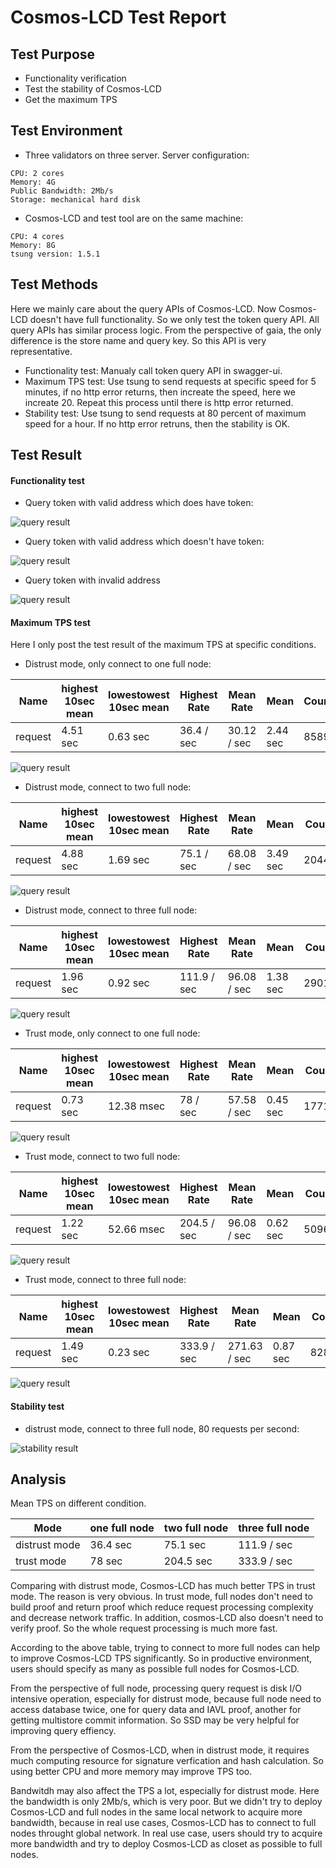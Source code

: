# Cosmos-LCD Test Report

## Test Purpose

* Functionality verification
* Test the stability of Cosmos-LCD
* Get the maximum TPS

## Test Environment

* Three validators on three server. Server configuration:
```
CPU: 2 cores
Memory: 4G
Public Bandwidth: 2Mb/s
Storage: mechanical hard disk
```
* Cosmos-LCD and test tool are on the same machine:
```
CPU: 4 cores
Memory: 8G
tsung version: 1.5.1
```

## Test Methods

Here we mainly care about the query APIs of Cosmos-LCD. Now Cosmos-LCD doesn't have full functionality. So we only test the token query API. All query APIs has similar process logic. From the perspective of gaia, the only difference is the store name and query key. So this API is very representative.

* Functionality test: Manualy call token query API in swagger-ui.
* Maximum TPS test: Use tsung to send requests at specific speed for 5 minutes, if no http error returns, then increate the speed, here we increate 20. Repeat this process until there is http error returned.
* Stability test: Use tsung to send requests at 80 percent of maximum speed for a hour. If no http error retruns, then the stability is OK.


## Test Result

#### Functionality test

* Query token with valid address which does have token:

![query result](pics/account_query_ok.png)

* Query token with valid address which doesn't have token:

![query result](pics/account_query_null.png)

* Query token with invalid address

![query result](pics/account_query_error.png)

#### Maximum TPS test

Here I only post the test result of the maximum TPS at specific conditions.

* Distrust mode, only connect to one full node:

|Name    | highest 10sec mean | lowestowest 10sec mean | Highest Rate | Mean Rate  | Mean     |Count |
|------- |--------------------|----------------------- |------------- |----------- |--------- |----- |
|request | 4.51 sec           | 0.63 sec               | 36.4 / sec  | 30.12 / sec| 2.44 sec |8589 |

![query result](pics/distrust-one-HTTP_CODE-rate.png)

* Distrust mode, connect to two full node:

|Name    | highest 10sec mean | lowestowest 10sec mean | Highest Rate | Mean Rate  | Mean     |Count |
|------- |--------------------|----------------------- |------------- |----------- |--------- |----- |
|request | 4.88 sec           | 1.69 sec               | 75.1 / sec  | 68.08 / sec| 3.49 sec |20441 |

![query result](pics/distrust-two-HTTP_CODE-rate.png)

* Distrust mode, connect to three full node:

|Name    | highest 10sec mean | lowestowest 10sec mean | Highest Rate | Mean Rate  | Mean     |Count |
|------- |--------------------|----------------------- |------------- |----------- |--------- |----- |
|request | 1.96 sec           | 0.92 sec               | 111.9 / sec  | 96.08 / sec| 1.38 sec |29018 |

![query result](pics/distrust-three-HTTP_CODE-rate.png)

* Trust mode, only connect to one full node:

|Name    | highest 10sec mean | lowestowest 10sec mean | Highest Rate | Mean Rate  | Mean     |Count |
|------- |--------------------|----------------------- |------------- |----------- |--------- |----- |
|request | 0.73 sec           | 12.38  msec               | 78 / sec  | 57.58 / sec| 0.45 sec |17712 |

![query result](pics/trust-one-HTTP_CODE-rate.png)

* Trust mode, connect to two full node:

|Name    | highest 10sec mean | lowestowest 10sec mean | Highest Rate | Mean Rate  | Mean     |Count |
|------- |--------------------|----------------------- |------------- |----------- |--------- |----- |
|request | 1.22 sec           | 52.66 msec               | 204.5 / sec  | 96.08 / sec| 0.62 sec |50967 |

![query result](pics/trust-two-HTTP_CODE-rate.png)

* Trust mode, connect to three full node:

|Name    | highest 10sec mean | lowestowest 10sec mean | Highest Rate | Mean Rate  | Mean     |Count |
|------- |--------------------|----------------------- |------------- |----------- |--------- |----- |
|request | 1.49 sec           | 0.23 sec               | 333.9 / sec  | 271.63 / sec| 0.87 sec |82872 |

![query result](pics/trust-three-HTTP_CODE-rate.png)

#### Stability test

* distrust mode, connect to three full node, 80 requests per second:

![stability result](pics/stability-HTTP_CODE-rate.png)

## Analysis

Mean TPS on different condition.

|Mode         | one full node | two full node | three full node |
|------------ |-------------- |-------------- |---------------- |
|distrust mode| 36.4 sec      | 75.1 sec      | 111.9 / sec     |
|trust mode   | 78 sec        | 204.5 sec     |  333.9 / sec     |

Comparing with distrust mode, Cosmos-LCD has much better TPS in trust mode. The reason is very obvious. In trust mode, full nodes don't need to build proof and return proof which reduce request processing complexity and decrease network traffic. In addition, cosmos-LCD also doesn't need to verify proof. So the whole request processing is much more fast.

According to the above table, trying to connect to more full nodes can help to improve Cosmos-LCD TPS significantly. So in productive environment, users should specify as many as possible full nodes for Cosmos-LCD.

From the perspective of full node, processing query request is disk I/O intensive operation, especially for distrust mode, because full node need to access database twice, one for query data and IAVL proof, another for getting multistore commit information. So SSD may be very helpful for improving query effiency. 

From the perspective of Cosmos-LCD, when in distrust mode, it requires much computing resource for signature verfication and hash calculation. So using better CPU and more memory may improve TPS too.

Bandwitdh may also affect the TPS a lot, especially for distrust mode. Here the bandwidth is only 2Mb/s, which is very poor. But we didn't try to deploy Cosmos-LCD and full nodes in the same local network to acquire more bandwidth, because in real use cases, Cosmos-LCD has to connect to full nodes throught global network. In real use case, users should try to acquire more bandwidth and try to deploy Cosmos-LCD as closet as possible to full nodes.

